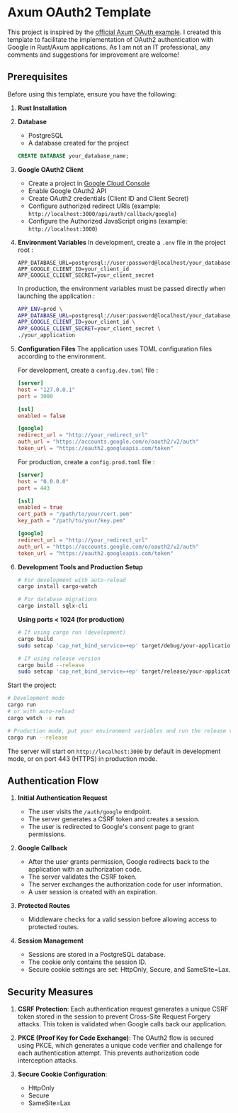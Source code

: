 # Axum OAuth2 Template

This project is inspired by the [official Axum OAuth example](https://github.com/tokio-rs/axum/blob/main/examples/oauth/src/main.rs). I created this template to facilitate the implementation of OAuth2 authentication with Google in Rust/Axum applications. As I am not an IT professional, any comments and suggestions for improvement are welcome!

## Prerequisites

Before using this template, ensure you have the following:

1. **Rust Installation**

2. **Database**
   - PostgreSQL
   - A database created for the project
   ```sql
   CREATE DATABASE your_database_name;
   ```

3. **Google OAuth2 Client**
   - Create a project in [Google Cloud Console](https://console.cloud.google.com/)
   - Enable Google OAuth2 API
   - Create OAuth2 credentials (Client ID and Client Secret)
   - Configure authorized redirect URIs (example: `http://localhost:3000/api/auth/callback/google`)
   - Configure the Authorized JavaScript origins (example: `http://localhost:3000`)

4. **Environment Variables**
  In development, create a `.env` file in the project root :
   ```env
   APP_DATABASE_URL=postgresql://user:password@localhost/your_database_name
   APP_GOOGLE_CLIENT_ID=your_client_id
   APP_GOOGLE_CLIENT_SECRET=your_client_secret
   ```
   
   In production, the environment variables must be passed directly when launching the application :
   ```bash
   APP_ENV=prod \
   APP_DATABASE_URL=postgresql://user:password@localhost/your_database_name \
   APP_GOOGLE_CLIENT_ID=your_client_id \
   APP_GOOGLE_CLIENT_SECRET=your_client_secret \
   ./your_application
   ```

5. **Configuration Files**
   The application uses TOML configuration files according to the environment.
   
   For development, create a `config.dev.toml` file :
   ```toml
   [server]
   host = "127.0.0.1"
   port = 3000

   [ssl]
   enabled = false

   [google]
   redirect_url = "http://your_redirect_url"
   auth_url = "https://accounts.google.com/o/oauth2/v2/auth"
   token_url = "https://oauth2.googleapis.com/token"
   ```
   
   For production, create a `config.prod.toml` file :
   ```toml
   [server]
   host = "0.0.0.0"
   port = 443

   [ssl]
   enabled = true
   cert_path = "/path/to/your/cert.pem"
   key_path = "/path/to/your/key.pem"

   [google]
   redirect_url = "http://your_redirect_url"
   auth_url = "https://accounts.google.com/o/oauth2/v2/auth"
   token_url = "https://oauth2.googleapis.com/token"
   ```
   

6. **Development Tools and Production Setup**
   ```bash
   # For development with auto-reload
   cargo install cargo-watch
   
   # For database migrations
   cargo install sqlx-cli
   ```

   **Using ports < 1024 (for production)**
   ```bash
   # If using cargo run (development)
   cargo build
   sudo setcap 'cap_net_bind_service=+ep' target/debug/your-application

   # If using release version
   cargo build --release
   sudo setcap 'cap_net_bind_service=+ep' target/release/your-application
   ```

Start the project:
```bash
# Development mode
cargo run
# or with auto-reload
cargo watch -x run

# Production mode, put your environment variables and run the release version
cargo run --release
```

The server will start on `http://localhost:3000` by default in development mode, 
or on port 443 (HTTPS) in production mode.

## Authentication Flow

1. **Initial Authentication Request**
   - The user visits the `/auth/google` endpoint.
   - The server generates a CSRF token and creates a session.
   - The user is redirected to Google's consent page to grant permissions.

2. **Google Callback**
   - After the user grants permission, Google redirects back to the application with an authorization code.
   - The server validates the CSRF token.
   - The server exchanges the authorization code for user information.
   - A user session is created with an expiration.

3. **Protected Routes**
   - Middleware checks for a valid session before allowing access to protected routes.

4. **Session Management**
   - Sessions are stored in a PostgreSQL database.
   - The cookie only contains the session ID.
   - Secure cookie settings are set: HttpOnly, Secure, and SameSite=Lax.


## Security Measures

1. **CSRF Protection**: Each authentication request generates a unique CSRF token stored in the session to prevent Cross-Site Request Forgery attacks. This token is validated when Google calls back our application.

2. **PKCE (Proof Key for Code Exchange)**: The OAuth2 flow is secured using PKCE, which generates a unique code verifier and challenge for each authentication attempt. This prevents authorization code interception attacks.

3. **Secure Cookie Configuration**:
   - HttpOnly
   - Secure
   - SameSite=Lax